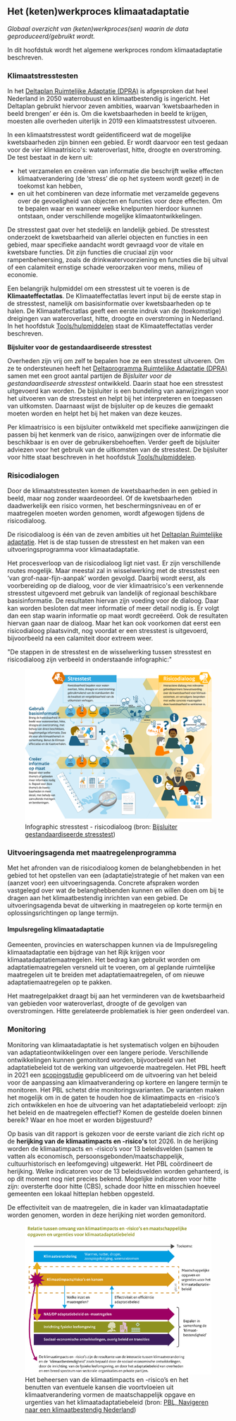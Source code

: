 ## Het (keten)werkproces klimaatadaptatie


*Globaal overzicht van (keten)werkproces(sen) waarin de data geproduceerd/gebruikt wordt.* 

In dit hoofdstuk wordt het algemene werkproces rondom klimaatadaptatie beschreven. 

### Klimaatstresstesten 
In het [Deltaplan Ruimtelijke Adaptatie (DPRA)](#deltaplan-ruimtelijke-adaptatie-dpra) is afgesproken dat heel Nederland in 2050 waterrobuust en klimaatbestendig is ingericht. Het Deltaplan gebruikt hiervoor zeven ambities, waarvan ‘kwetsbaarheden in beeld brengen’ er één is. Om die kwetsbaarheden in beeld te krijgen, moesten alle overheden uiterlijk in 2019 een klimaatstresstest uitvoeren. 

In een klimaatstresstest wordt geïdentificeerd wat de mogelijke kwetsbaarheden zijn binnen een gebied. Er wordt daarvoor een test gedaan voor de vier klimaatrisico's: wateroverlast, hitte, droogte en overstroming. De test bestaat in de kern uit:
- het verzamelen en creëren van informatie die beschrijft welke effecten klimaatverandering (de ‘stress’ die op het systeem wordt gezet) in de toekomst kan hebben, 
- en uit het combineren van deze informatie met verzamelde gegevens over de gevoeligheid van objecten en functies voor deze effecten. 
Om te bepalen waar en wanneer welke knelpunten hierdoor kunnen ontstaan, onder verschillende mogelijke klimaatontwikkelingen.

De stresstest gaat over het stedelijk en landelijk gebied. De stresstest onderzoekt de kwetsbaarheid van allerlei objecten en functies in een gebied, maar specifieke aandacht wordt gevraagd voor de vitale en kwetsbare functies. Dit zijn functies die cruciaal zijn voor rampenbeheersing, zoals de drinkwatervoorziening en functies die bij uitval of een calamiteit ernstige schade veroorzaken voor mens, milieu of economie.

Een belangrijk hulpmiddel om een stresstest uit te voeren is de **Klimaateffectatlas**. De Klimaateffectatlas levert input bij de eerste stap in de stresstest, namelijk om basisinformatie over kwetsbaarheden op te halen. De Klimaateffectatlas geeft een eerste indruk van de (toekomstige) dreigingen van wateroverlast, hitte, droogte en overstroming in Nederland. In het hoofdstuk [Tools/hulpmiddelen](#tools) staat de Klimaateffectatlas verder beschreven.


**Bijsluiter voor de gestandaardiseerde stresstest**

Overheden zijn vrij om zelf te bepalen hoe ze een stresstest uitvoeren. Om ze te ondersteunen heeft het [Deltaprogramma Ruimtelijke Adaptatie (DPRA)](#deltaplan-ruimtelijke-adaptatie-dpra) samen met een groot aantal partijen de *Bijsluiter voor de gestandaardiseerde stresstest* ontwikkeld. Daarin staat hoe een stresstest uitgevoerd kan worden. De bijsluiter is een bundeling van aanwijzingen voor het uitvoeren van de stresstest en helpt bij het interpreteren en toepassen van uitkomsten. Daarnaast wijst de bijsluiter op de keuzes die gemaakt moeten worden en helpt het bij het maken van deze keuzes. 

Per klimaatrisico is een bijsluiter ontwikkeld met specifieke aanwijzingen die passen bij het kenmerk van de risico, aanwijzingen over de informatie die beschikbaar is en over de gebruikersbehoeften. Verder geeft de bijsluiter adviezen voor het gebruik van de uitkomsten van de stresstest. De bijsluiter voor hitte staat beschreven in het hoofdstuk [Tools/hulpmiddelen](#tools). 


### Risicodialogen
Door de klimaatstresstesten komen de kwetsbaarheden in een gebied in beeld, maar nog zonder waardeoordeel. Of de kwetsbaarheden daadwerkelijk een risico vormen, het  beschermingsniveau en of er maatregelen moeten worden genomen, wordt afgewogen tijdens de risicodialoog.

De risicodialoog is één van de zeven ambities uit het [Deltaplan Ruimtelijke adaptatie](##deltaplan-ruimtelijke-adaptatie-dpra). Het is de stap tussen de stresstest en het maken van een uitvoeringsprogramma voor klimaatadaptatie. 

Het procesverloop van de risicodialoog ligt niet vast. Er zijn verschillende routes mogelijk. Maar meestal zal in wisselwerking met de stresstest een ‘van grof-naar-fijn-aanpak’ worden gevolgd. Daarbij wordt eerst, als voorbereiding op de dialoog, voor de vier klimaatrisico's een verkennende stresstest uitgevoerd met gebruik van landelijk of regionaal beschikbare basisinformatie. De resultaten hiervan zijn voeding voor de dialoog. Daar kan worden besloten dat meer informatie of meer detail nodig is. Er volgt dan een stap waarin informatie op maat wordt gecreëerd. Ook de resultaten hiervan gaan naar de dialoog. Maar het kan ook voorkomen dat eerst een risicodialoog plaatsvindt, nog voordat er een stresstest is uitgevoerd, bijvoorbeeld na een calamiteit door extreem weer.

"De stappen in de stresstest en de wisselwerking tussen stresstest en risicodialoog zijn verbeeld in onderstaande infographic:"

<figure>
   <a href="media/infographic_stresstest.png" target="_blank">
      <img src="media/infographic_stresstest.png" alt="Infographic Stresstest">
   </a>
   <figcaption>Infographic stresstest - risicodialoog (bron:
      <a href="https://klimaatadaptatienederland.nl/stresstest/bijsluiter" target="_blank">Bijsluiter gestandaardiseerde stresstest</a>)
   </figcaption>
</figure>


### Uitvoeringsagenda met maatregelenprogramma
Met het afronden van de risicodialoog komen de belanghebbenden in het gebied tot het opstellen van een (adaptatie)strategie of het maken van een (aanzet voor) een uitvoeringsagenda. Concrete afspraken worden vastgelegd over wat de belanghebbenden kunnen en willen doen om bij te dragen aan het klimaatbestendig inrichten van een gebied. De uitvoeringsagenda bevat de uitwerking in maatregelen op korte termijn en oplossingsrichtingen op lange termijn.


#### Impulsregeling klimaatadaptatie
Gemeenten, provincies en waterschappen kunnen via de Impulsregeling klimaatadaptatie een bijdrage van het Rijk krijgen voor klimaatadaptatiemaatregelen. Het bedrag kan gebruikt worden om adaptatiemaatregelen versneld uit te voeren, om al geplande ruimtelijke maatregelen uit te breiden met adaptatiemaatregelen, of om nieuwe adaptatiemaatregelen op te pakken. 

Het maatregelpakket draagt bij aan het verminderen van de kwetsbaarheid van gebieden voor wateroverlast, droogte of de gevolgen van overstromingen. Hitte gerelateerde problematiek is hier geen onderdeel van. 

### Monitoring
Monitoring van klimaatadaptatie is het systematisch volgen en bijhouden van adaptatieontwikkelingen over een langere periode. Verschillende ontwikkelingen kunnen gemonitord worden, bijvoorbeeld van het adaptatiebeleid tot de werking van uitgevoerde maatregelen. Het PBL heeft in 2021 een [scopingstudie](https://www.pbl.nl/publicaties/navigeren-naar-een-klimaatbestendig-nederland) gepubliceerd om de uitvoering van het beleid voor de aanpassing aan klimaatverandering op kortere en langere termijn te monitoren. Het PBL schetst drie monitoringsvarianten. De varianten maken het mogelijk om in de gaten te houden hoe de klimaatimpacts en -risico’s zich ontwikkelen en hoe de uitvoering van het adaptatiebeleid verloopt: zijn het beleid en de maatregelen effectief? Komen de gestelde doelen binnen bereik? Waar en hoe moet er worden bijgestuurd?

Op basis van dit rapport is gekozen voor de eerste variant die zich richt op de **herijking van de klimaatimpacts en -risico's** tot 2026. In de herijking worden de klimaatimpacts en -risico’s voor 13 beleidsvelden (samen te vatten als economisch, persoonsgebonden/maatschappelijk, cultuurhistorisch en leefomgeving) uitgewerkt. Het PBL coördineert de herijking. Welke indicatoren voor de 13 beleidsvelden worden gehanteerd, is op dit moment nog niet precies bekend. Mogelijke indicatoren voor hitte zijn: oversterfte door hitte (CBS), schade door hitte en misschien hoeveel gemeenten een lokaal hitteplan hebben opgesteld. 

De effectiviteit van de maatregelen, die in kader van klimaatadaptatie worden genomen, worden in deze herijking niet worden gemonitord.

<figure>
   <a href="media/pbl_klimaatimpact_risico_maatsch_opgave.png" target="_blank">
      <img src="media/pbl_klimaatimpact_risico_maatsch_opgave.png" alt="Herijking PBL">
   </a>
   <figcaption>Het beheersen van de klimaatimpacts en -risico’s en het benutten van eventuele kansen die voortvloeien uit klimaatverandering vormen de maatschappelijk opgave en urgenties van het klimaatadaptatiebeleid (bron:
      <a href="https://www.pbl.nl/publicaties/navigeren-naar-een-klimaatbestendig-nederland" target="_blank">PBL, Navigeren naar een klimaatbestendig Nederland</a>)
   </figcaption>
</figure>




 
